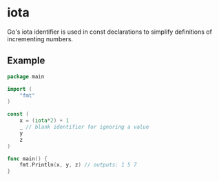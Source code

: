 # iota

Go's iota identifier is used in const declarations to simplify definitions of
incrementing numbers.

## Example

```go
package main

import (
	"fmt"
)

const (
	x = (iota*2) + 1
	_ // blank identifier for ignoring a value
	y
	z
)

func main() {
	fmt.Println(x, y, z) // outputs: 1 5 7
}
```
